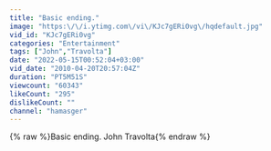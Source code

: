 ```yaml
---
title: "Basic ending."
image: "https:\/\/i.ytimg.com\/vi\/KJc7gERi0vg\/hqdefault.jpg"
vid_id: "KJc7gERi0vg"
categories: "Entertainment"
tags: ["John","Travolta"]
date: "2022-05-15T00:52:04+03:00"
vid_date: "2010-04-20T20:57:04Z"
duration: "PT5M51S"
viewcount: "60343"
likeCount: "295"
dislikeCount: ""
channel: "hamasger"
---
```

{% raw %}Basic ending. John Travolta{% endraw %}
